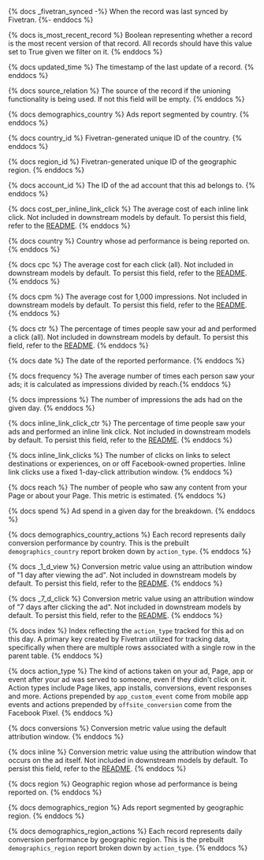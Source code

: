 {% docs _fivetran_synced -%}
When the record was last synced by Fivetran.
{%- enddocs %}

{% docs is_most_recent_record %}
Boolean representing whether a record is the most recent version of that record. All records should have this value set to True given we filter on it.
{% enddocs %}

{% docs updated_time %}
The timestamp of the last update of a record.
{% enddocs %}

{% docs source_relation %}
The source of the record if the unioning functionality is being used. If not this field will be empty.
{% enddocs %}

{% docs demographics_country %} Ads report segmented by country. {% enddocs %}

{% docs country_id %} Fivetran-generated unique ID of the country. {% enddocs %}

{% docs region_id %} Fivetran-generated unique ID of the geographic region. {% enddocs %}

{% docs account_id %} The ID of the ad account that this ad belongs to. {% enddocs %}

{% docs cost_per_inline_link_click %} The average cost of each inline link click. Not included in downstream models by default. To persist this field, refer to the [README](https://github.com/fivetran/dbt_facebook_ads_source?tab=readme-ov-file#passing-through-additional-metrics). {% enddocs %}

{% docs country %} Country whose ad performance is being reported on. {% enddocs %}

{% docs cpc %} The average cost for each click (all). Not included in downstream models by default. To persist this field, refer to the [README](https://github.com/fivetran/dbt_facebook_ads_source?tab=readme-ov-file#passing-through-additional-metrics). {% enddocs %}

{% docs cpm %} The average cost for 1,000 impressions. Not included in downstream models by default. To persist this field, refer to the [README](https://github.com/fivetran/dbt_facebook_ads_source?tab=readme-ov-file#passing-through-additional-metrics). {% enddocs %}

{% docs ctr %} The percentage of times people saw your ad and performed a click (all). Not included in downstream models by default. To persist this field, refer to the [README](https://github.com/fivetran/dbt_facebook_ads_source?tab=readme-ov-file#passing-through-additional-metrics). {% enddocs %}

{% docs date %} The date of the reported performance. {% enddocs %}

{% docs frequency %} The average number of times each person saw your ads; it is calculated as impressions divided by reach.{% enddocs %}

{% docs impressions %} The number of impressions the ads had on the given day. {% enddocs %}

{% docs inline_link_click_ctr %} The percentage of time people saw your ads and performed an inline link click. Not included in downstream models by default. To persist this field, refer to the [README](https://github.com/fivetran/dbt_facebook_ads_source?tab=readme-ov-file#passing-through-additional-metrics). {% enddocs %}

{% docs inline_link_clicks %}
The number of clicks on links to select destinations or experiences, on or off Facebook-owned properties. Inline link clicks use a fixed 1-day-click attribution window.
{% enddocs %}

{% docs reach %} The number of people who saw any content from your Page or about your Page. This metric is estimated. {% enddocs %}

{% docs spend %} Ad spend in a given day for the breakdown. {% enddocs %}

{% docs demographics_country_actions %}
Each record represents daily conversion performance by country. This is the prebuilt `demographics_country` report broken down by `action_type`.
{% enddocs %}

{% docs _1_d_view %}
Conversion metric value using an attribution window of "1 day after viewing the ad". Not included in downstream models by default. To persist this field, refer to the [README](https://github.com/fivetran/dbt_facebook_ads_source?tab=readme-ov-file#passing-through-additional-metrics).
{% enddocs %}

{% docs _7_d_click %}
Conversion metric value using an attribution window of "7 days after clicking the ad". Not included in downstream models by default. To persist this field, refer to the [README](https://github.com/fivetran/dbt_facebook_ads_source?tab=readme-ov-file#passing-through-additional-metrics).
{% enddocs %}

{% docs index %}
Index reflecting the `action_type` tracked for this ad on this day. A primary key created by Fivetran utilized for tracking data, specifically when there are multiple rows associated with a single row in the parent table. 
{% enddocs %}

{% docs action_type %}
The kind of actions taken on your ad, Page, app or event after your ad was served to someone, even if they didn't click on it. Action types include Page likes, app installs, conversions, event responses and more.
Actions prepended by `app_custom_event` come from mobile app events and actions prepended by `offsite_conversion` come from the Facebook Pixel.
{% enddocs %}

{% docs conversions %}
Conversion metric value using the default attribution window.
{% enddocs %}

{% docs inline %}
Conversion metric value using the attribution window that occurs on the ad itself. Not included in downstream models by default. To persist this field, refer to the [README](https://github.com/fivetran/dbt_facebook_ads_source?tab=readme-ov-file#passing-through-additional-metrics).
{% enddocs %}

{% docs region %}
Geographic region whose ad performance is being reported on.
{% enddocs %}

{% docs demographics_region %}
Ads report segmented by geographic region.
{% enddocs %}

{% docs demographics_region_actions %}
Each record represents daily conversion performance by geographic region. This is the prebuilt `demographics_region` report broken down by `action_type`.
{% enddocs %}